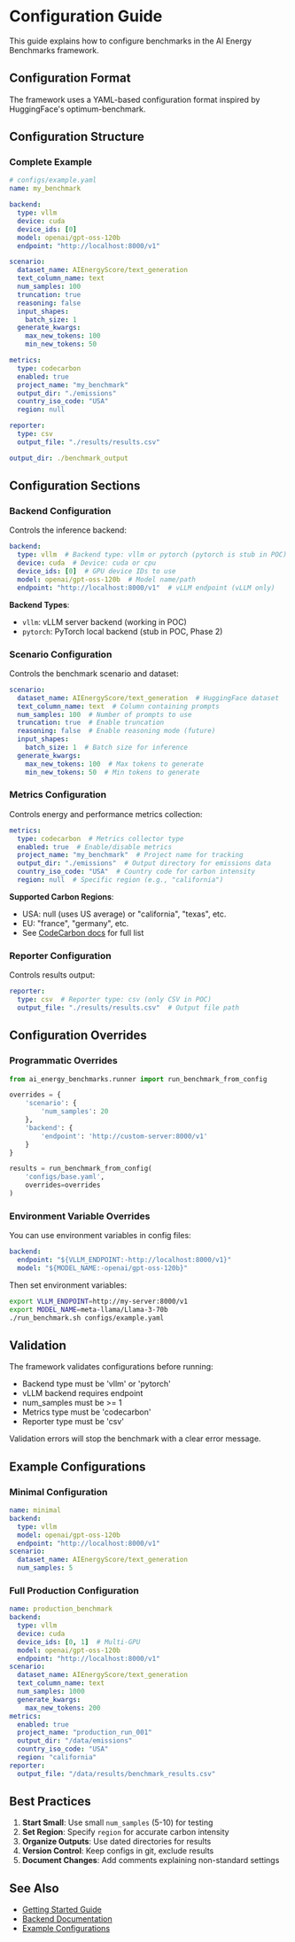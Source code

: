 # Configuration Guide

This guide explains how to configure benchmarks in the AI Energy Benchmarks framework.

## Configuration Format

The framework uses a YAML-based configuration format inspired by HuggingFace's optimum-benchmark.

## Configuration Structure

### Complete Example

```yaml
# configs/example.yaml
name: my_benchmark

backend:
  type: vllm
  device: cuda
  device_ids: [0]
  model: openai/gpt-oss-120b
  endpoint: "http://localhost:8000/v1"

scenario:
  dataset_name: AIEnergyScore/text_generation
  text_column_name: text
  num_samples: 100
  truncation: true
  reasoning: false
  input_shapes:
    batch_size: 1
  generate_kwargs:
    max_new_tokens: 100
    min_new_tokens: 50

metrics:
  type: codecarbon
  enabled: true
  project_name: "my_benchmark"
  output_dir: "./emissions"
  country_iso_code: "USA"
  region: null

reporter:
  type: csv
  output_file: "./results/results.csv"

output_dir: ./benchmark_output
```

## Configuration Sections

### Backend Configuration

Controls the inference backend:

```yaml
backend:
  type: vllm  # Backend type: vllm or pytorch (pytorch is stub in POC)
  device: cuda  # Device: cuda or cpu
  device_ids: [0]  # GPU device IDs to use
  model: openai/gpt-oss-120b  # Model name/path
  endpoint: "http://localhost:8000/v1"  # vLLM endpoint (vLLM only)
```

**Backend Types**:
- `vllm`: vLLM server backend (working in POC)
- `pytorch`: PyTorch local backend (stub in POC, Phase 2)

### Scenario Configuration

Controls the benchmark scenario and dataset:

```yaml
scenario:
  dataset_name: AIEnergyScore/text_generation  # HuggingFace dataset
  text_column_name: text  # Column containing prompts
  num_samples: 100  # Number of prompts to use
  truncation: true  # Enable truncation
  reasoning: false  # Enable reasoning mode (future)
  input_shapes:
    batch_size: 1  # Batch size for inference
  generate_kwargs:
    max_new_tokens: 100  # Max tokens to generate
    min_new_tokens: 50  # Min tokens to generate
```

### Metrics Configuration

Controls energy and performance metrics collection:

```yaml
metrics:
  type: codecarbon  # Metrics collector type
  enabled: true  # Enable/disable metrics
  project_name: "my_benchmark"  # Project name for tracking
  output_dir: "./emissions"  # Output directory for emissions data
  country_iso_code: "USA"  # Country code for carbon intensity
  region: null  # Specific region (e.g., "california")
```

**Supported Carbon Regions**:
- USA: null (uses US average) or "california", "texas", etc.
- EU: "france", "germany", etc.
- See [CodeCarbon docs](https://mlco2.github.io/codecarbon/) for full list

### Reporter Configuration

Controls results output:

```yaml
reporter:
  type: csv  # Reporter type: csv (only CSV in POC)
  output_file: "./results/results.csv"  # Output file path
```

## Configuration Overrides

### Programmatic Overrides

```python
from ai_energy_benchmarks.runner import run_benchmark_from_config

overrides = {
    'scenario': {
        'num_samples': 20
    },
    'backend': {
        'endpoint': 'http://custom-server:8000/v1'
    }
}

results = run_benchmark_from_config(
    'configs/base.yaml',
    overrides=overrides
)
```

### Environment Variable Overrides

You can use environment variables in config files:

```yaml
backend:
  endpoint: "${VLLM_ENDPOINT:-http://localhost:8000/v1}"
  model: "${MODEL_NAME:-openai/gpt-oss-120b}"
```

Then set environment variables:

```bash
export VLLM_ENDPOINT=http://my-server:8000/v1
export MODEL_NAME=meta-llama/Llama-3-70b
./run_benchmark.sh configs/example.yaml
```

## Validation

The framework validates configurations before running:

- Backend type must be 'vllm' or 'pytorch'
- vLLM backend requires endpoint
- num_samples must be >= 1
- Metrics type must be 'codecarbon'
- Reporter type must be 'csv'

Validation errors will stop the benchmark with a clear error message.

## Example Configurations

### Minimal Configuration

```yaml
name: minimal
backend:
  type: vllm
  model: openai/gpt-oss-120b
  endpoint: "http://localhost:8000/v1"
scenario:
  dataset_name: AIEnergyScore/text_generation
  num_samples: 5
```

### Full Production Configuration

```yaml
name: production_benchmark
backend:
  type: vllm
  device: cuda
  device_ids: [0, 1]  # Multi-GPU
  model: openai/gpt-oss-120b
  endpoint: "http://localhost:8000/v1"
scenario:
  dataset_name: AIEnergyScore/text_generation
  text_column_name: text
  num_samples: 1000
  generate_kwargs:
    max_new_tokens: 200
metrics:
  enabled: true
  project_name: "production_run_001"
  output_dir: "/data/emissions"
  country_iso_code: "USA"
  region: "california"
reporter:
  output_file: "/data/results/benchmark_results.csv"
```

## Best Practices

1. **Start Small**: Use small `num_samples` (5-10) for testing
2. **Set Region**: Specify `region` for accurate carbon intensity
3. **Organize Outputs**: Use dated directories for results
4. **Version Control**: Keep configs in git, exclude results
5. **Document Changes**: Add comments explaining non-standard settings

## See Also

- [Getting Started Guide](./getting_started.md)
- [Backend Documentation](./backends.md)
- [Example Configurations](../examples/)
